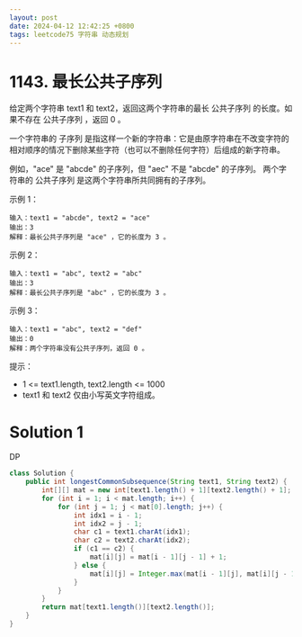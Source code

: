 ```yaml
---
layout: post
date: 2024-04-12 12:42:25 +0800
tags: leetcode75 字符串 动态规划
---
```


# 1143. 最长公共子序列

给定两个字符串 text1 和 text2，返回这两个字符串的最长 公共子序列 的长度。如果不存在 公共子序列 ，返回 0 。

一个字符串的 子序列 是指这样一个新的字符串：它是由原字符串在不改变字符的相对顺序的情况下删除某些字符（也可以不删除任何字符）后组成的新字符串。

例如，"ace" 是 "abcde" 的子序列，但 "aec" 不是 "abcde" 的子序列。
两个字符串的 公共子序列 是这两个字符串所共同拥有的子序列。

示例 1：
```
输入：text1 = "abcde", text2 = "ace" 
输出：3  
解释：最长公共子序列是 "ace" ，它的长度为 3 。
```
示例 2：
```
输入：text1 = "abc", text2 = "abc"
输出：3
解释：最长公共子序列是 "abc" ，它的长度为 3 。
```
示例 3：
```
输入：text1 = "abc", text2 = "def"
输出：0
解释：两个字符串没有公共子序列，返回 0 。
```

提示：
+ 1 <= text1.length, text2.length <= 1000
+ text1 和 text2 仅由小写英文字符组成。

# Solution 1
DP  
```java
class Solution {
    public int longestCommonSubsequence(String text1, String text2) {
        int[][] mat = new int[text1.length() + 1][text2.length() + 1];
        for (int i = 1; i < mat.length; i++) {
            for (int j = 1; j < mat[0].length; j++) {
                int idx1 = i - 1;
                int idx2 = j - 1;
                char c1 = text1.charAt(idx1);
                char c2 = text2.charAt(idx2);
                if (c1 == c2) {
                    mat[i][j] = mat[i - 1][j - 1] + 1;
                } else {
                    mat[i][j] = Integer.max(mat[i - 1][j], mat[i][j - 1]);
                }
            }
        }
        return mat[text1.length()][text2.length()];
    }
}
```

